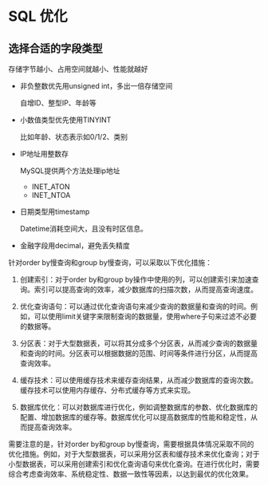 # SQL 优化



## 选择合适的字段类型

存储字节越小、占用空间就越小、性能就越好

- 非负整数优先用unsigned int，多出一倍存储空间

  自增ID、整型IP、年龄等

- 小数值类型优先使用TINYINT

  比如年龄、状态表示如0/1/2、类别

- IP地址用整数存

  MySQL提供两个方法处理ip地址

  - INET_ATON
  - INET_NTOA

- 日期类型用timestamp

  Datetime消耗空间大，且没有时区信息。

- 金融字段用decimal，避免丢失精度



针对order by慢查询和group by慢查询，可以采取以下优化措施：

1. 创建索引：对于order by和group by操作中使用的列，可以创建索引来加速查询。索引可以提高查询的效率，减少数据库的扫描次数，从而提高查询速度。

2. 优化查询语句：可以通过优化查询语句来减少查询的数据量和查询的时间。例如，可以使用limit关键字来限制查询的数据量，使用where子句来过滤不必要的数据等。

3. 分区表：对于大型数据表，可以将其分成多个分区表，从而减少查询的数据量和查询的时间。分区表可以根据数据的范围、时间等条件进行分区，从而提高查询效率。

4. 缓存技术：可以使用缓存技术来缓存查询结果，从而减少数据库的查询次数。缓存技术可以使用内存缓存、分布式缓存等方式来实现。

5. 数据库优化：可以对数据库进行优化，例如调整数据库的参数、优化数据库的配置、增加数据库的缓存等。数据库优化可以提高数据库的性能和稳定性，从而提高查询效率。

需要注意的是，针对order by和group by慢查询，需要根据具体情况采取不同的优化措施。例如，对于大型数据表，可以采用分区表和缓存技术来优化查询；对于小型数据表，可以采用创建索引和优化查询语句来优化查询。在进行优化时，需要综合考虑查询效率、系统稳定性、数据一致性等因素，以达到最优的优化效果。


